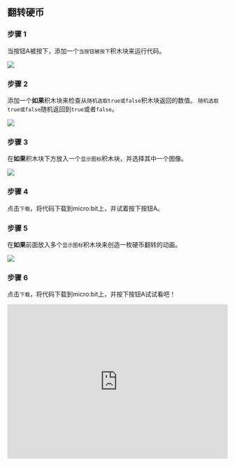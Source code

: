 ## 翻转硬币

### 步骤 1

当按钮A被按下，添加一个`当按钮被按下`积木块来运行代码。

![](https://i.imgur.com/b1IU5H7.png)

### 步骤 2

添加一个**如果**积木块来检查从`随机选取true或false`积木块返回的数值。
`随机选取true或false`随机返回到`true`或者`false`。

![](https://i.imgur.com/tOTSWPh.png)

### 步骤 3

在**如果**积木块下方放入一个`显示图标`积木块，并选择其中一个图像。

![](https://i.imgur.com/LZSiCqL.png)

### 步骤 4

点击`下载`，将代码下载到micro:bit上，并试着按下按钮A。

### 步骤 5

在**如果**前面放入多个`显示图标`积木块来创造一枚硬币翻转的动画。

![](https://i.imgur.com/Z4w3fna.png)

### 步骤 6

点击`下载`，将代码下载到micro:bit上，并按下按钮A试试看吧！

<div style="position:relative;height:0;padding-bottom:70%;overflow:hidden;"><iframe style="position:absolute;top:0;left:0;width:100%;height:100%;" src="https://makecode.microbit.org/#pub:_ApT1b1LU1Mq9" frameborder="0" sandbox="allow-popups allow-forms allow-scripts allow-same-origin"></iframe></div>
